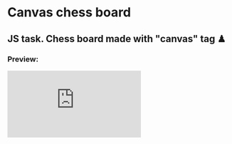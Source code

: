 # Canvas chess board
JS task. Chess board made with "canvas" tag ♟
---
### Preview:
![alt-текст](https://files.fm/thumb_show.php?i=36wh9h66s "Текст заголовка логотипа 1")
